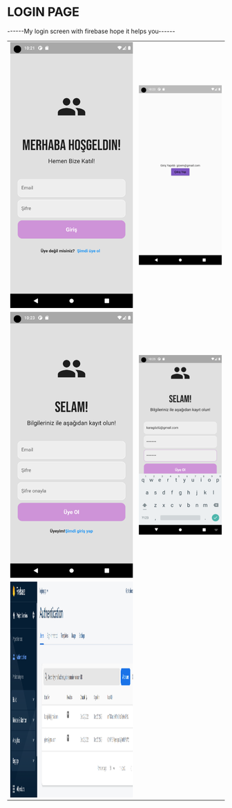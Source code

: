 # LOGIN PAGE

------My login screen with firebase hope it helps you------

<table>
<tr><td><img src="https://github.com/Gizemkaragozlu/Login_Page/blob/main/ss/ss1.png"/></td>
<td><img src="https://github.com/Gizemkaragozlu/Login_Page/blob/main/ss/ss2.png"/></td></tr>
<tr><td><img src="https://github.com/Gizemkaragozlu/Login_Page/blob/main/ss/ss3.png"/></td>
<td><img src="https://github.com/Gizemkaragozlu/Login_Page/blob/main/ss/ss4.png"/></td></tr>
<tr><td><img src="https://github.com/Gizemkaragozlu/Login_Page/blob/main/ss/firebase.png" width="700" height="500"/></td>
</table>

